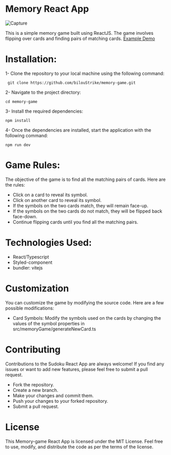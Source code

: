 # Memory React App
![Capture](https://github.com/bilouStrike/memory-game/assets/12693924/e6799a17-b023-4dd8-8a25-e7c2e0878f3e)

This is a simple memory game built using ReactJS. The game involves flipping over cards and finding pairs of matching cards.
[Example Demo](https://biloustrike.github.io/memory-game/)

# Installation:

1- Clone the repository to your local machine using the following command:

```
 git clone https://github.com/bilouStrike/memory-game.git
```

2- Navigate to the project directory:

```
cd memory-game
```

3- Install the required dependencies:

```
npm install
```

4- Once the dependencies are installed, start the application with the following command:

```
npm run dev
```

# Game Rules:

The objective of the game is to find all the matching pairs of cards. Here are the rules:

- Click on a card to reveal its symbol.
- Click on another card to reveal its symbol.
- If the symbols on the two cards match, they will remain face-up.
- If the symbols on the two cards do not match, they will be flipped back face-down.
- Continue flipping cards until you find all the matching pairs.

# Technologies Used:

- React/Typescript
- Styled-component
- bundler: vitejs

# Customization

You can customize the game by modifying the source code. Here are a few possible modifications:

- Card Symbols: Modify the symbols used on the cards by changing the values of the symbol properties in
  src/memoryGame/generateNewCard.ts

# Contributing

Contributions to the Sudoku React App are always welcome! If you find any issues or want to add new features, please feel free to submit a pull request.

- Fork the repository.
- Create a new branch.
- Make your changes and commit them.
- Push your changes to your forked repository.
- Submit a pull request.

# License

This Memory-game React App is licensed under the MIT License. Feel free to use, modify, and distribute the code as per the terms of the license.

